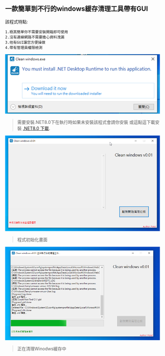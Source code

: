 
## 一款簡單到不行的windows緩存清理工具帶有GUI



該程式特點:
```
1.極其簡單你不需要安裝開箱即可使用
2.沒有連線網路不需要擔心資料洩漏
3.他有GUI讓您方便操做
4.帶有管理員權限檢測
```
![NET8.0](https://raw.githubusercontent.com/Potol9499/Clean-windows/refs/heads/main/img/3.png)
> 需要安裝.NET8.0下在執行時如果未安裝該程式會請你安裝 或這點這下載安裝 [.NET8.0 下載](https://dotnet.microsoft.com/zh-tw/download/dotnet/thank-you/runtime-desktop-8.0.16-windows-x64-installer?cid=getdotnetcore).


![展示圖片01](https://raw.githubusercontent.com/Potol9499/Clean-windows/refs/heads/main/img/1.png)
> 程式初始化畫面

![展示圖片02](https://raw.githubusercontent.com/Potol9499/Clean-windows/refs/heads/main/img/2.png)
> 正在清理Winodws緩存中
